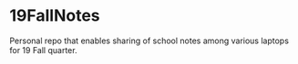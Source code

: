 # 19FallNotes
Personal repo that enables sharing of school notes among various laptops for 19 Fall quarter. 
